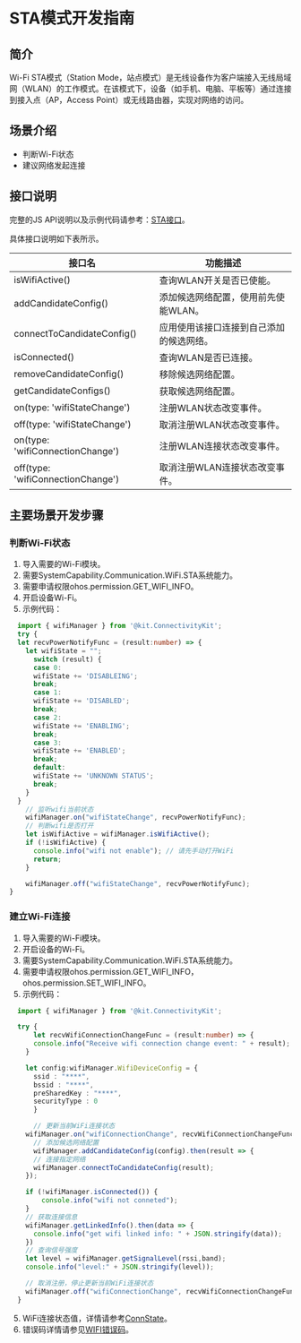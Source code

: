 # STA模式开发指南

## 简介
Wi-Fi STA模式（Station Mode，站点模式）是无线设备作为客户端接入无线局域网（WLAN）的工作模式。在该模式下，设备（如手机、电脑、平板等）通过连接到接入点（AP，Access Point）或无线路由器，实现对网络的访问。


## 场景介绍

- 判断Wi-Fi状态
- 建议网络发起连接

## 接口说明

完整的JS API说明以及示例代码请参考：[STA接口](../../reference/apis-connectivity-kit/js-apis-wifiManager.md)。

具体接口说明如下表所示。

| 接口名 | 功能描述 |
| -------- | -------- |
| isWifiActive() | 查询WLAN开关是否已使能。|
| addCandidateConfig() | 添加候选网络配置，使用前先使能WLAN。|
| connectToCandidateConfig() | 应用使用该接口连接到自己添加的候选网络。|
| isConnected() | 查询WLAN是否已连接。|
| removeCandidateConfig() | 移除候选网络配置。|
| getCandidateConfigs() | 获取候选网络配置。|
| on(type: 'wifiStateChange') | 注册WLAN状态改变事件。 |
| off(type: 'wifiStateChange') | 取消注册WLAN状态改变事件。|
| on(type: 'wifiConnectionChange') | 注册WLAN连接状态改变事件。|
| off(type: 'wifiConnectionChange') | 取消注册WLAN连接状态改变事件。|


## 主要场景开发步骤

### 判断Wi-Fi状态
1. 导入需要的Wi-Fi模块。
2. 需要SystemCapability.Communication.WiFi.STA系统能力。
3. 需要申请权限ohos.permission.GET_WIFI_INFO。
4. 开启设备Wi-Fi。
5. 示例代码：

```ts
  import { wifiManager } from '@kit.ConnectivityKit';
  try {
  let recvPowerNotifyFunc = (result:number) => {
    let wifiState = "";
      switch (result) {
      case 0:
      wifiState += 'DISABLEING';
      break;
      case 1:
      wifiState += 'DISABLED';
      break;
      case 2:
      wifiState += 'ENABLING';
      break;
      case 3:
      wifiState += 'ENABLED';
      break;
      default:
      wifiState += 'UNKNOWN STATUS';
      break;
    }
  }
    // 监听wifi当前状态
    wifiManager.on("wifiStateChange", recvPowerNotifyFunc);
    // 判断wifi是否打开
    let isWifiActive = wifiManager.isWifiActive();
    if (!isWifiActive) {
      console.info("wifi not enable"); // 请先手动打开WiFi
      return;
    }

    wifiManager.off("wifiStateChange", recvPowerNotifyFunc);
}
```

### 建立Wi-Fi连接
1. 导入需要的Wi-Fi模块。
2. 开启设备的Wi-Fi。
3. 需要SystemCapability.Communication.WiFi.STA系统能力。
4. 需要申请权限ohos.permission.GET_WIFI_INFO，ohos.permission.SET_WIFI_INFO。
5. 示例代码：

```ts
  import { wifiManager } from '@kit.ConnectivityKit';

  try {
      let recvWifiConnectionChangeFunc = (result:number) => {
      console.info("Receive wifi connection change event: " + result);
    }

    let config:wifiManager.WifiDeviceConfig = {
      ssid : "****",
      bssid : "****",
      preSharedKey : "****",
      securityType : 0
	  }

      // 更新当前WiFi连接状态
    wifiManager.on("wifiConnectionChange", recvWifiConnectionChangeFunc);
      // 添加候选网络配置
	  wifiManager.addCandidateConfig(config).then(result => {
      // 连接指定网络
      wifiManager.connectToCandidateConfig(result);
    });

    if (!wifiManager.isConnected()) {
        console.info("wifi not conneted");
    }
    // 获取连接信息
    wifiManager.getLinkedInfo().then(data => {
      console.info("get wifi linked info: " + JSON.stringify(data));
    })
    // 查询信号强度
    let level = wifiManager.getSignalLevel(rssi,band);
    console.info("level:" + JSON.stringify(level));

    // 取消注册，停止更新当前WiFi连接状态
    wifiManager.off("wifiConnectionChange", recvWifiConnectionChangeFunc);
  }
```

5. WiFi连接状态值，详情请参考[ConnState](../../reference/apis-connectivity-kit/js-apis-wifiManager.md)。
6. 错误码详情请参见[WIFI错误码](../../reference/apis-connectivity-kit/errorcode-wifi.md)。
